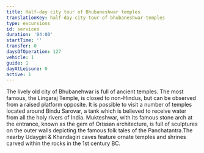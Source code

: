 ```yaml
---
title: Half-day city tour of Bhubaneshwar temples
translationKey: half-day-city-tour-of-bhubaneshwar-temples
type: excursions
id: services
duration: '04:00'
startTime: ''
transfer: 0
daysOfOperation: 127
vehicle: 1
guide: 1
dayAtLeisure: 0
active: 1
---
```

The lively old city of Bhubanehwar is full of ancient temples. The most famous, the Lingaraj Temple, is closed to non-Hindus, but can be observed from a raised platform opposite. It is possible to visit a number of temples located around Bindu Sarovar, a tank which is believed to receive water from all the holy rivers of India. Mukteshwar, with its famous stone arch at the entrance, known as the gem of Orissan architecture, is full of sculptures on the outer walls depicting the famous folk tales of the Panchatantra.The nearby Udaygiri & Khandagiri caves feature ornate temples and shrines carved within the rocks in the 1st century BC.   